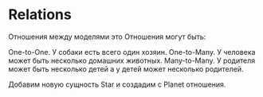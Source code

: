 # Relations
Отношения между моделями это 
Отношения могут быть:

One-to-One. У собаки есть всего один хозяин.
One-to-Many. У человека может быть несколько домашних животных.
Many-to-Many. У родителя может быть несколько детей а у детей может несколько родителей.

Добавим новую сущность Star и создадим с Planet отношения.
